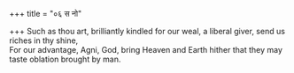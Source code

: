 +++
title = "०६ स नो"

+++
Such as thou art, brilliantly kindled for our weal, a liberal giver, send us riches in thy shine,  
     For our advantage, Agni, God, bring Heaven and Earth hither that they may taste oblation brought by man.